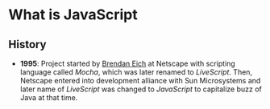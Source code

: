 What is JavaScript
===

History
---
* **1995**: Project started by [Brendan Eich](https://en.wikipedia.org/wiki/Brendan_Eich "Know more at Wikipedia") at Netscape with scripting language called *Mocha*, which was later renamed to *LiveScript*.
Then, Netscape entered into development alliance with Sun Microsystems and later name of *LiveScript* was changed to *JavaScript* to capitalize buzz of Java at that time.